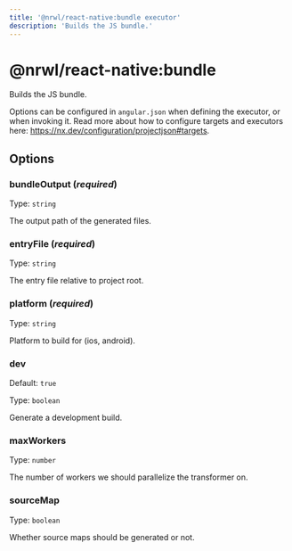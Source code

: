```yaml
---
title: '@nrwl/react-native:bundle executor'
description: 'Builds the JS bundle.'
---
```


# @nrwl/react-native:bundle

Builds the JS bundle.

Options can be configured in `angular.json` when defining the executor, or when invoking it. Read more about how to configure targets and executors here: https://nx.dev/configuration/projectjson#targets.

## Options

### bundleOutput (_**required**_)

Type: `string`

The output path of the generated files.

### entryFile (_**required**_)

Type: `string`

The entry file relative to project root.

### platform (_**required**_)

Type: `string`

Platform to build for (ios, android).

### dev

Default: `true`

Type: `boolean`

Generate a development build.

### maxWorkers

Type: `number`

The number of workers we should parallelize the transformer on.

### sourceMap

Type: `boolean`

Whether source maps should be generated or not.
